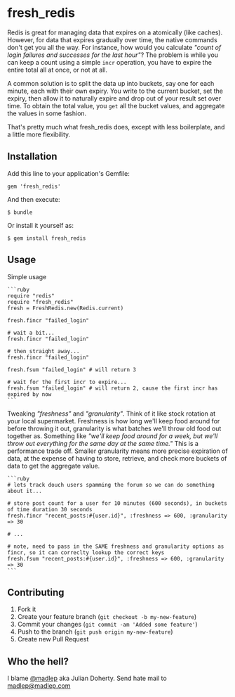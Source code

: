 # fresh\_redis

Redis is great for managing data that expires on a atomically (like caches). However, for data that expires gradually over time, the native commands don't get you all the way. For instance, how would you calculate _"count of login failures and successes for the last hour"_? The problem is while you can keep a count using a simple `incr` operation, you have to expire the entire total all at once, or not at all.

A common solution is to split the data up into buckets, say one for each minute, each with their own expiry. You write to the current bucket, set the expiry, then allow it to naturally expire and drop out of your result set over time. To obtain the total value, you `get` all the bucket values, and aggregate the values in some fashion.

That's pretty much what fresh\_redis does, except with less boilerplate, and a little more flexibility.

## Installation

Add this line to your application's Gemfile:

    gem 'fresh_redis'

And then execute:

    $ bundle

Or install it yourself as:

    $ gem install fresh_redis

## Usage

Simple usage

    ```ruby
    require "redis"
    require "fresh_redis"
    fresh = FreshRedis.new(Redis.current)

    fresh.fincr "failed_login"

    # wait a bit...
    fresh.fincr "failed_login"

    # then straight away...
    fresh.fincr "failed_login"

    fresh.fsum "failed_login" # will return 3

    # wait for the first incr to expire...
    fresh.fsum "failed_login" # will return 2, cause the first incr has expired by now
    ```
Tweaking _"freshness"_ and _"granularity"_. Think of it like stock rotation at your local supermarket. Freshness is how long we'll keep food around for before throwing it out, granularity is what batches we'll throw old food out together as. Something like _"we'll keep food around for a week, but we'll throw out everything for the same day at the same time."_ This is a performance trade off. Smaller granularity means more precise expiration of data, at the expense of having to store, retrieve, and check more buckets of data to get the aggregate value.

    ```ruby
    # lets track douch users spamming the forum so we can do something about it...

    # store post count for a user for 10 minutes (600 seconds), in buckets of time duration 30 seconds
    fresh.fincr "recent_posts:#{user.id}", :freshness => 600, :granularity => 30

    # ...

    # note, need to pass in the SAME freshness and granularity options as fincr, so it can correclty lookup the correct keys
    fresh.fsum "recent_posts:#{user.id}", :freshness => 600, :granularity => 30
    ```

## Contributing

1. Fork it
2. Create your feature branch (`git checkout -b my-new-feature`)
3. Commit your changes (`git commit -am 'Added some feature'`)
4. Push to the branch (`git push origin my-new-feature`)
5. Create new Pull Request

## Who the hell?
I blame [@madlep](http://twitter.com/madlep) aka Julian Doherty. Send hate mail to [madlep@madlep.com](mailto:madlep@madlep.com)
